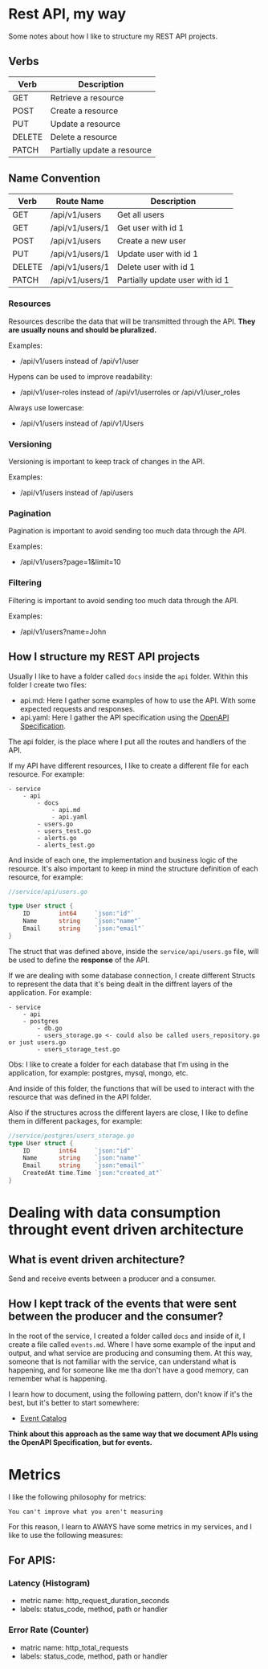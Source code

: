 # Rest API, my way

Some notes about how I like to structure my REST API projects.

## Verbs

| Verb | Description |
| --- | --- |
| GET | Retrieve a resource |
| POST | Create a resource |
| PUT | Update a resource |
| DELETE | Delete a resource |
| PATCH | Partially update a resource |

## Name Convention

| Verb | Route Name | Description |
| --- | --- | --- |
| GET | /api/v1/users | Get all users |
| GET | /api/v1/users/1 | Get user with id 1 |
| POST | /api/v1/users | Create a new user |
| PUT | /api/v1/users/1 | Update user with id 1 |
| DELETE | /api/v1/users/1 | Delete user with id 1 |
| PATCH | /api/v1/users/1 | Partially update user with id 1 |

### Resources

Resources describe the data that will be transmitted through the API. 
**They are usually nouns and should be pluralized.**

Examples:

- /api/v1/users instead of /api/v1/user

Hypens can be used to improve readability:

- /api/v1/user-roles instead of /api/v1/userroles or /api/v1/user_roles

Always use lowercase:

- /api/v1/users instead of /api/v1/Users

### Versioning

Versioning is important to keep track of changes in the API.

Examples:

- /api/v1/users instead of /api/users

### Pagination

Pagination is important to avoid sending too much data through the API.

Examples:

- /api/v1/users?page=1&limit=10

### Filtering

Filtering is important to avoid sending too much data through the API.

Examples:

- /api/v1/users?name=John

## How I structure my REST API projects

Usually I like to have a folder called `docs` inside the `api` folder. Within this folder I create two files:

- api.md: Here I gather some examples of how to use the API. With some expected requests and responses.
- api.yaml: Here I gather the API specification using the [OpenAPI Specification](https://www.openapis.org/).

The api folder, is the place where I put all the routes and handlers of the API. 

If my API have different resources, I like to create a different file for each resource. For example:

```
- service
    - api
        - docs
            - api.md
            - api.yaml
        - users.go
        - users_test.go
        - alerts.go
        - alerts_test.go
```

And inside of each one, the implementation and business logic of the resource.
It's also important to keep in mind the structure definition of each resource, for example:

```go
//service/api/users.go

type User struct {
    ID        int64     `json:"id"`
    Name      string    `json:"name"`
    Email     string    `json:"email"`
}
```

The struct that was defined above, inside the `service/api/users.go` file, will be used to define the **response** of the API.

If we are dealing with some database connection, I create different Structs to represent the data that it's being dealt in the diffrent layers of the application. For example:

```
- service
    - api
    - postgres
        - db.go
        - users_storage.go <- could also be called users_repository.go or just users.go
        - users_storage_test.go
```
Obs: I like to create a folder for each database that I'm using in the application, for example: postgres, mysql, mongo, etc.

And inside of this folder, the functions that will be used to interact with the resource that was defined in the API folder.

Also if the structures across the different layers are close, I like to define them in different packages, for example:

```go
//service/postgres/users_storage.go
type User struct {
    ID        int64     `json:"id"`
    Name      string    `json:"name"`
    Email     string    `json:"email"`
    CreatedAt time.Time `json:"created_at"`
}
```

# Dealing with data consumption throught event driven architecture

## What is event driven architecture?

Send and receive events between a producer and a consumer.

## How I kept track of the events that were sent between the producer and the consumer?

In the root of the service, I created a folder called `docs` and inside of it, I create a file called `events.md`. Where I have some example of the input and output, and what service are producing and consuming them. At this way, someone that is not familiar with the service, can understand what is happening, and for someone like me tha don't have a good memory, can remember what is happening.

I learn how to document, using the following pattern, don't know if it's the best, but it's better to start somewhere:

- [Event Catalog](https://www.eventcatalog.dev/)

**Think about this approach as the same way that we document APIs using the OpenAPI Specification, but for events.**

# Metrics 

I like the following philosophy for metrics:

```
You can't improve what you aren't measuring
```

For this reason, I learn to AWAYS have some metrics in my services, and I like to use the following measures:

## For APIS: 

### Latency (Histogram)

- metric name: http_request_duration_seconds
- labels: status_code, method, path or handler

### Error Rate (Counter)

- matric name: http_total_requests
- labels: status_code, method, path or handler
